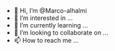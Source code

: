 - 👋 Hi, I’m @Marco-alhalmi
- 👀 I’m interested in ...
- 🌱 I’m currently learning ...
- 💞️ I’m looking to collaborate on ...
- 📫 How to reach me ...

<!---
Marco-alhalmi/Marco-alhalmi is a ✨ special ✨ repository because its `README.md` (this file) appears on your GitHub profile.
You can click the Preview link to take a look at your changes.
--->
